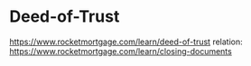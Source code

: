 # Deed-of-Trust
https://www.rocketmortgage.com/learn/deed-of-trust relation: https://www.rocketmortgage.com/learn/closing-documents
